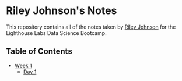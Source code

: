 # Riley Johnson's Notes
This repository contains all of the notes taken by [Riley Johnson](https://github.com/SaltyJoey) for the Lighthouse Labs Data Science Bootcamp.

## Table of Contents
* [Week 1](/Week_1)
  * [Day 1](/Week_1/Day_1)
